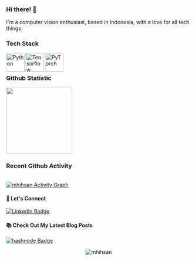 
<!--
**mhihsan/mhihsan** is a ✨ _special_ ✨ repository because its `README.md` (this file) appears on your GitHub profile.

Here are some ideas to get you started:

- 🔭 I’m currently working on ...
- 🌱 I’m currently learning ...
- 👯 I’m looking to collaborate on ...
- 🤔 I’m looking for help with ...
- 💬 Ask me about ...
- 📫 How to reach me: ...
- 😄 Pronouns: ...
- ⚡ Fun fact: ...
-->

### Hi there! 👋

I'm a computer vision enthusiast, based in Indonesia, with a love for all tech things. 


### Tech Stack
  <a href="https://python.org/"><img align="left" alt="Python" title="Python" width="50px" src="https://cdn.icon-icons.com/icons2/112/PNG/512/python_18894.png" /></a>
  <a href="https://tensorflow.org/"><img align="left" alt="Tensorflow" title="Tensorflow" width="50px" src="https://cdn.icon-icons.com/icons2/2699/PNG/512/tensorflow_logo_icon_168671.png" /></a>
  <a href="https://pytorch.org/"><img align="left" alt="PyTorch" title="PyTorch" width="50px" src="https://cdn.icon-icons.com/icons2/2699/PNG/512/pytorch_logo_icon_170820.png" /></a>
  <br>
  <br>
  
### Github Statistic
<p align="left">
<a href="https://github.com/mhihsan">
  <img height="180em" src="https://github-readme-stats-eight-theta.vercel.app/api?username=mhihsan&show_icons=true&theme=algolia&include_all_commits=true&count_private=true"/>
<!--   <img height="180em" src="https://github-readme-stats-eight-theta.vercel.app/api/top-langs/?username=mhihsan&layout=compact&layout=compact&theme=algolia"/> -->
</a>
</p>

### Recent Github Activity
<br/>
	<a href="https://github.com/mhihsan"><img alt="mhihsan Activity Graph" src="https://github-readme-activity-graph.vercel.app/graph?username=mhihsan&custom_title=Muhammad%20Ihsan%20Contribution%20Graph&theme=react-dark" /></a>
<br/>

#### 💬 Let's Connect
<!-- - [LinkedIn](https://www.linkedin.com/in/emhaihsan/)
- [Kaggle](https://www.kaggle.com/emhaihsan) -->
<div id="badges" align = "left">
  <a href="https://www.linkedin.com/in/emhaihsan/">
    <img src="https://img.shields.io/badge/LinkedIn-blue?style=for-the-badge&logo=linkedin&logoColor=white" alt="LinkedIn Badge"/>
  </a>
</div>

#### 📚 Check Out My Latest Blog Posts
<div id="badges" align = "left">
  <a href="https://emhaihsan.hashnode.dev/">
    <img src="https://img.shields.io/badge/hashnode-orange?style=for-the-badge&logo=hashnode&logoColor=royalblue" alt="hashnode Badge"/>
  </a>

</div>

<p align="center"> <img src="https://komarev.com/ghpvc/?username=mhihsan&label=mhihsan%20Profile%20Views%20&color=dc143c&style=plastic" alt="mhihsan" /> </p>

